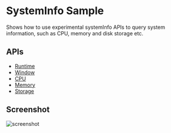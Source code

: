 # SystemInfo Sample

Shows how to use experimental systemInfo APIs to query system information, such
as CPU, memory and disk storage etc. 

## APIs
* [Runtime](http://developer.chrome.com/trunk/apps/app.runtime.html)
* [Window](http://developer.chrome.com/trunk/apps/app.window.html)
* [CPU](http://developer.chrome.com/trunk/apps/experimental.systemInfo.cpu.html)
* [Memory](http://developer.chrome.com/trunk/apps/experimental.systemInfo.memory.html)
* [Storage](http://developer.chrome.com/trunk/apps/experimental.systemInfo.storage.html)

## Screenshot

![screenshot](https://raw.github.com/GoogleChrome/chrome-app-samples/master/systemInfo/assets/screenshot_1280_800.png)

